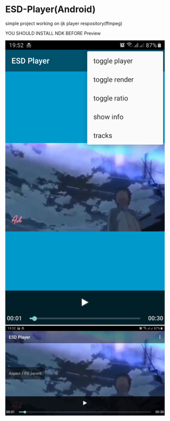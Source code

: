 # ESD-Player(Android)

simple project working on ijk player respository(ffmpeg)

YOU SHOULD INSTALL NDK BEFORE 
Preview 



![alt text](https://github.com/MEDESD/ESD-Player/blob/dd8f889c5a00533eeea3fdc7211cda8e0acb3c00/Screenshot_20200815-195223_ESD%20Player.jpg)
![alt text](https://github.com/MEDESD/ESD-Player/blob/dd8f889c5a00533eeea3fdc7211cda8e0acb3c00/Screenshot_20200815-195236_ESD%20Player.jpg)
